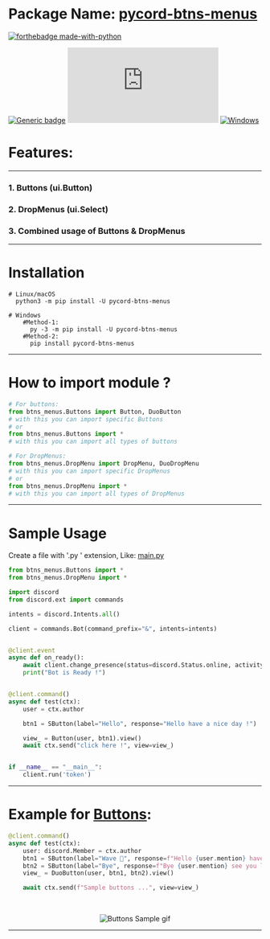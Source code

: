 # Package Name: <a href='https://pypi.org/project/pycord-btns-menus/'> pycord-btns-menus </a>

[![forthebadge made-with-python](http://ForTheBadge.com/images/badges/made-with-python.svg)](https://www.python.org/)

[![Generic badge](https://img.shields.io/badge/Python-3.6-blue.svg)](https://shields.io/)
[![GitHub license](https://badgen.net/github/license/Naereen/Strapdown.js)](https://github.com/Naereen/StrapDown.js/blob/master/LICENSE)
[![Windows](https://svgshare.com/i/ZhY.svg)](https://svgshare.com/i/ZhY.svg)

# Features:

<hr/>

### 1. Buttons (ui.Button)

### 2. DropMenus (ui.Select)

### 3. Combined usage of Buttons & DropMenus

<hr/>

# Installation

```shell
# Linux/macOS
  python3 -m pip install -U pycord-btns-menus

# Windows
    #Method-1:
      py -3 -m pip install -U pycord-btns-menus
    #Method-2:
      pip install pycord-btns-menus
```

<hr/>

# How to import module ?

```python
# For buttons:
from btns_menus.Buttons import Button, DuoButton
# with this you can import specific Buttons
# or
from btns_menus.Buttons import *
# with this you can import all types of buttons

# For DropMenus:
from btns_menus.DropMenu import DropMenu, DuoDropMenu
# with this you can import specific DropMenus
# or
from btns_menus.DropMenu import *
# with this you can import all types of DropMenus
```

<hr/>

# Sample Usage

Create a file with '.py ' extension, Like: <u> main.py </u>

```python
from btns_menus.Buttons import *
from btns_menus.DropMenu import *

import discord
from discord.ext import commands

intents = discord.Intents.all()

client = commands.Bot(command_prefix="&", intents=intents)


@client.event
async def on_ready():
    await client.change_presence(status=discord.Status.online, activity=discord.Game("&help - phoenix"))
    print("Bot is Ready !")


@client.command()
async def test(ctx):
    user = ctx.author

    btn1 = SButton(label="Hello", response="Hello have a nice day !")

    view_ = Button(user, btn1).view()
    await ctx.send("click here !", view=view_)


if __name__ == "__main__":
    client.run('token')

```

<hr/>

# Example for <u>Buttons</u>:

```python
@client.command()
async def test(ctx):
    user: discord.Member = ctx.author
    btn1 = SButton(label="Wave 👋", response=f"Hello {user.mention} have a nice day !")
    btn2 = SButton(label="Bye", response=f"Bye {user.mention} see you later !", style=ButtonStyle.secondary)
    view_ = DuoButton(user, btn1, btn2).view()

    await ctx.send(f"Sample buttons ...", view=view_)
```

<br/>

<center>

![Buttons Sample gif](https://github.com/skrphenix/pycord_btns_menus/blob/main/media/bin/buttons.gif)

</center>

<hr/>
